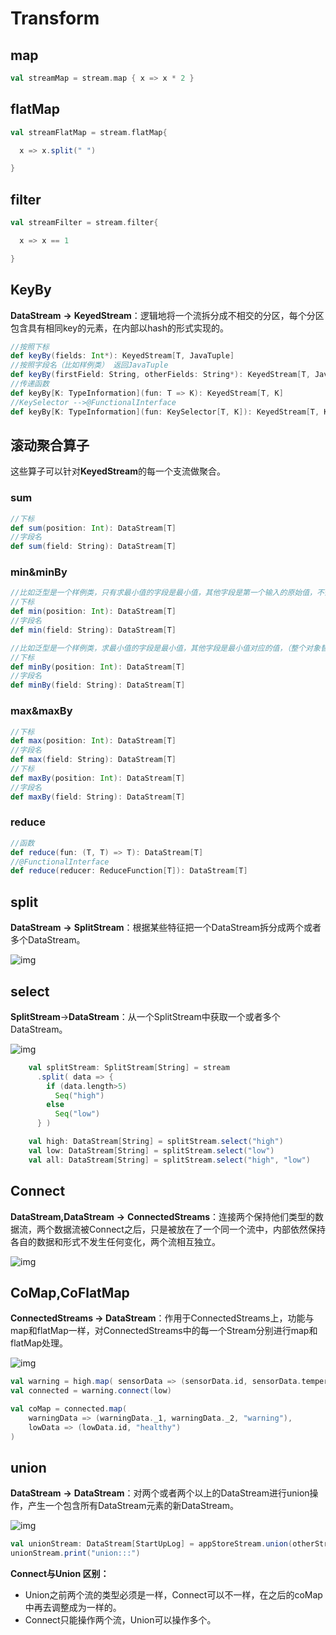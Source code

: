 # Transform

## map

```scala
val streamMap = stream.map { x => x * 2 }
```

## flatMap

```scala
val streamFlatMap = stream.flatMap{

  x => x.split(" ")

}
```

## filter

```scala
val streamFilter = stream.filter{

  x => x == 1

}
```

## KeyBy

**DataStream** **→** **KeyedStream**：逻辑地将一个流拆分成不相交的分区，每个分区包含具有相同key的元素，在内部以hash的形式实现的。

```scala
//按照下标
def keyBy(fields: Int*): KeyedStream[T, JavaTuple] 
//按照字段名（比如样例类） 返回JavaTuple
def keyBy(firstField: String, otherFields: String*): KeyedStream[T, JavaTuple] 
//传递函数
def keyBy[K: TypeInformation](fun: T => K): KeyedStream[T, K]
//KeySelector -->@FunctionalInterface
def keyBy[K: TypeInformation](fun: KeySelector[T, K]): KeyedStream[T, K] 
```

## 滚动聚合算子

这些算子可以针对**KeyedStream**的每一个支流做聚合。

### sum

```scala
//下标
def sum(position: Int): DataStream[T]
//字段名
def sum(field: String): DataStream[T] 

```

### min&minBy

```scala
//比如泛型是一个样例类，只有求最小值的字段是最小值，其他字段是第一个输入的原始值，不会改变（只有最小值字段替换）
//下标
def min(position: Int): DataStream[T] 
//字段名
def min(field: String): DataStream[T] 

//比如泛型是一个样例类，求最小值的字段是最小值，其他字段是最小值对应的值，（整个对象替换）
//下标
def minBy(position: Int): DataStream[T]
//字段名
def minBy(field: String): DataStream[T] 
```

### max&maxBy

```scala
//下标
def max(position: Int): DataStream[T]
//字段名
def max(field: String): DataStream[T]
//下标
def maxBy(position: Int): DataStream[T] 
//字段名
def maxBy(field: String): DataStream[T]
```

### reduce

```scala
//函数
def reduce(fun: (T, T) => T): DataStream[T] 
//@FunctionalInterface
def reduce(reducer: ReduceFunction[T]): DataStream[T] 
```

 

## split

**DataStream** **→** **SplitStream**：根据某些特征把一个DataStream拆分成两个或者多个DataStream。

![img](https://raw.githubusercontent.com/privking/king-note-images/master/img/note/clip_image002-1627486859-76e321.jpg)

## select

**SplitStream**→**DataStream**：从一个SplitStream中获取一个或者多个DataStream。

![img](https://raw.githubusercontent.com/privking/king-note-images/master/img/note/clip_image002-1627486867-a09945.jpg)

```scala
    val splitStream: SplitStream[String] = stream
      .split( data => {
        if (data.length>5)
          Seq("high")
        else
          Seq("low")
      } )

    val high: DataStream[String] = splitStream.select("high")
    val low: DataStream[String] = splitStream.select("low")
    val all: DataStream[String] = splitStream.select("high", "low")
```

## Connect

**DataStream,DataStream** **→** **ConnectedStreams**：连接两个保持他们类型的数据流，两个数据流被Connect之后，只是被放在了一个同一个流中，内部依然保持各自的数据和形式不发生任何变化，两个流相互独立。

![img](https://raw.githubusercontent.com/privking/king-note-images/master/img/note/clip_image002-1627487072-06ac45.jpg)

##  CoMap,CoFlatMap

**ConnectedStreams → DataStream**：作用于ConnectedStreams上，功能与map和flatMap一样，对ConnectedStreams中的每一个Stream分别进行map和flatMap处理。

![img](https://raw.githubusercontent.com/privking/king-note-images/master/img/note/clip_image002-1627487100-55c67e.jpg)

```scala
val warning = high.map( sensorData => (sensorData.id, sensorData.temperature) )
val connected = warning.connect(low)

val coMap = connected.map(
    warningData => (warningData._1, warningData._2, "warning"),
    lowData => (lowData.id, "healthy")
)
```

## union

**DataStream** **→** **DataStream**：对两个或者两个以上的DataStream进行union操作，产生一个包含所有DataStream元素的新DataStream。

![img](https://raw.githubusercontent.com/privking/king-note-images/master/img/note/clip_image002-1627487209-342a94.jpg)

```scala
val unionStream: DataStream[StartUpLog] = appStoreStream.union(otherStream)
unionStream.print("union:::")

```

**Connect与Union 区别：**

- Union之前两个流的类型必须是一样，Connect可以不一样，在之后的coMap中再去调整成为一样的。
- Connect只能操作两个流，Union可以操作多个。

